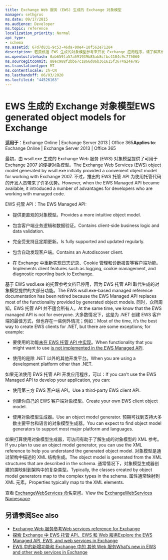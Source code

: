 ```yaml
---
title: Exchange Web 服务 (EWS) 生成的 Exchange 对象模型
manager: sethgros
ms.date: 09/17/2015
ms.audience: Developer
ms.topic: reference
localization_priority: Normal
api_type:
- schema
ms.assetid: 67d7d831-9c53-46da-80e4-18f562e71284
description: 若要根据 EWS 生成的对象模型参考来开发 Exchange 应用程序，请了解其他 EWS 开发选项。
ms.openlocfilehash: 0ab659fa57a591939b85ab8cfbc4104c9c775060
ms.sourcegitcommit: 88ec988f2bb67c1866d06b361615f3674a24e795
ms.translationtype: MT
ms.contentlocale: zh-CN
ms.lasthandoff: 06/03/2020
ms.locfileid: "44526163"
---
```

# <a name="ews-generated-object-models-for-exchange"></a><span data-ttu-id="7d0f3-103">EWS 生成的 Exchange 对象模型</span><span class="sxs-lookup"><span data-stu-id="7d0f3-103">EWS generated object models for Exchange</span></span>

<span data-ttu-id="7d0f3-104">**适用于**：Exchange Online | Exchange Server 2013 | Office 365</span><span class="sxs-lookup"><span data-stu-id="7d0f3-104">**Applies to**: Exchange Online | Exchange Server 2013 | Office 365</span></span>

<span data-ttu-id="7d0f3-105">最初，由 wsdl.exe 生成的 Exchange Web 服务 (EWS) 对象模型提供了可用于 Exchange 2007 的便捷对象模型。</span><span class="sxs-lookup"><span data-stu-id="7d0f3-105">The Exchange Web Services (EWS) object model generated by wsdl.exe initially provided a convenient object model for working with Exchange 2007.</span></span> <span data-ttu-id="7d0f3-106">不过，推出的 EWS 托管 API 为使用托管代码的开发人员带来了许多优势。</span><span class="sxs-lookup"><span data-stu-id="7d0f3-106">However, when the EWS Managed API became available, it introduced a number of advantages for developers who are working with managed code.</span></span> 

<span data-ttu-id="7d0f3-107">EWS 托管 API：</span><span class="sxs-lookup"><span data-stu-id="7d0f3-107">The EWS Managed API:</span></span>

- <span data-ttu-id="7d0f3-108">提供更直观的对象模型。</span><span class="sxs-lookup"><span data-stu-id="7d0f3-108">Provides a more intuitive object model.</span></span>

- <span data-ttu-id="7d0f3-109">包含客户端业务逻辑和数据验证。</span><span class="sxs-lookup"><span data-stu-id="7d0f3-109">Contains client-side business logic and data validation.</span></span>

- <span data-ttu-id="7d0f3-110">完全受支持且定期更新。</span><span class="sxs-lookup"><span data-stu-id="7d0f3-110">Is fully supported and updated regularly.</span></span>

- <span data-ttu-id="7d0f3-111">包含自动发现客户端。</span><span class="sxs-lookup"><span data-stu-id="7d0f3-111">Contains an Autodiscover client.</span></span>

- <span data-ttu-id="7d0f3-112">在 Exchange 中重新实现日志记录、Cookie 管理和诊断报告等客户端功能。</span><span class="sxs-lookup"><span data-stu-id="7d0f3-112">Implements client features such as logging, cookie management, and diagnostic reporting back to Exchange.</span></span>

<span data-ttu-id="7d0f3-113">基于 EWS wsdl.exe 的托管参考文档已停用，因为 EWS 托管 API 取代生成的对象模型提供的大部分功能。</span><span class="sxs-lookup"><span data-stu-id="7d0f3-113">The EWS wsdl.exe-based managed reference documentation has been retired because the EWS Managed API replaces most of the functionality provided by generated object models.</span></span> <span data-ttu-id="7d0f3-114">同时，众所周知，EWS 托管 API 并不适合所有人。</span><span class="sxs-lookup"><span data-stu-id="7d0f3-114">At the same time, we know that the EWS managed API is not for everyone.</span></span> <span data-ttu-id="7d0f3-115">大多数情况下，这是为 .NET 创建 EWS 客户端的最佳方式，但也存在一些例外情况；例如：</span><span class="sxs-lookup"><span data-stu-id="7d0f3-115">Most of the time, it’s the best way to create EWS clients for .NET, but there are some exceptions; for example:</span></span>

- <span data-ttu-id="7d0f3-116">要使用的功能[未在 EWS 托管 API 中实现](../exchange-web-services/web-service-api-feature-availability-in-exchange-and-the-ews-managed-api.md#bk_apifeatures)。</span><span class="sxs-lookup"><span data-stu-id="7d0f3-116">When functionality that you might want to use [is not implemented in the EWS Managed API](../exchange-web-services/web-service-api-feature-availability-in-exchange-and-the-ews-managed-api.md#bk_apifeatures).</span></span>

- <span data-ttu-id="7d0f3-117">使用的是除 .NET 以外的其他开发平台。</span><span class="sxs-lookup"><span data-stu-id="7d0f3-117">When you are using a development platform other than .NET.</span></span>

<span data-ttu-id="7d0f3-118">如果无法使用 EWS 托管 API 开发应用程序，可以：</span><span class="sxs-lookup"><span data-stu-id="7d0f3-118">If you can't use the EWS Managed API to develop your application, you can:</span></span>

- <span data-ttu-id="7d0f3-119">使用第三方 EWS 客户端 API。</span><span class="sxs-lookup"><span data-stu-id="7d0f3-119">Use a third-party EWS client API.</span></span>

- <span data-ttu-id="7d0f3-120">创建你自己的 EWS 客户端对象模型。</span><span class="sxs-lookup"><span data-stu-id="7d0f3-120">Create your own EWS client object model.</span></span>

- <span data-ttu-id="7d0f3-121">使用对象模型生成器。</span><span class="sxs-lookup"><span data-stu-id="7d0f3-121">Use an object model generator.</span></span> <span data-ttu-id="7d0f3-122">预期可找到支持大多数主要平台和语言的对象模型生成器。</span><span class="sxs-lookup"><span data-stu-id="7d0f3-122">You can expect to find object model generators to support most major platform and languages.</span></span>

<span data-ttu-id="7d0f3-123">如果打算使用对象模型生成器，可访问有助于了解生成的对象模型的 XML 参考。</span><span class="sxs-lookup"><span data-stu-id="7d0f3-123">If you plan to use an object model generator, you can use the XML reference to help you understand the generated object model.</span></span> <span data-ttu-id="7d0f3-124">对象模型是通过架构中描述的 XML 结构生成。</span><span class="sxs-lookup"><span data-stu-id="7d0f3-124">The object model is generated from the XML structures that are described in the schema.</span></span> <span data-ttu-id="7d0f3-125">通常情况下，对象模型生成器创建的类映射到架构中的复杂类型。</span><span class="sxs-lookup"><span data-stu-id="7d0f3-125">Typically, the classes created by object model generators map to the complex types in the schema.</span></span> <span data-ttu-id="7d0f3-126">属性通常映射到 XML 元素。</span><span class="sxs-lookup"><span data-stu-id="7d0f3-126">Properties typically map to the XML elements.</span></span>

<span data-ttu-id="7d0f3-127">查看 [ExchangeWebServices 命名空间](https://docs.microsoft.com/dotnet/api/exchangewebservices?view=exchange-ews-proxy)。</span><span class="sxs-lookup"><span data-stu-id="7d0f3-127">View the [ExchangeWebServices Namespace](https://docs.microsoft.com/dotnet/api/exchangewebservices?view=exchange-ews-proxy).</span></span>

## <a name="see-also"></a><span data-ttu-id="7d0f3-128">另请参阅</span><span class="sxs-lookup"><span data-stu-id="7d0f3-128">See also</span></span>

- [<span data-ttu-id="7d0f3-129">Exchange Web 服务参考</span><span class="sxs-lookup"><span data-stu-id="7d0f3-129">Web services reference for Exchange</span></span>](web-services-reference-for-exchange.md)
- [<span data-ttu-id="7d0f3-130">探索 Exchange 中 EWS 托管 API、EWS 和 Web 服务</span><span class="sxs-lookup"><span data-stu-id="7d0f3-130">Explore the EWS Managed API, EWS, and web services in Exchange</span></span>](../exchange-web-services/explore-the-ews-managed-api-ews-and-web-services-in-exchange.md)
- [<span data-ttu-id="7d0f3-131">EWS 中的新增功能和 Exchange 中的 其他 Web 服务</span><span class="sxs-lookup"><span data-stu-id="7d0f3-131">What’s new in EWS and other web services in Exchange</span></span>](../exchange-web-services/whats-new-in-ews-and-other-web-services-in-exchange.md)
